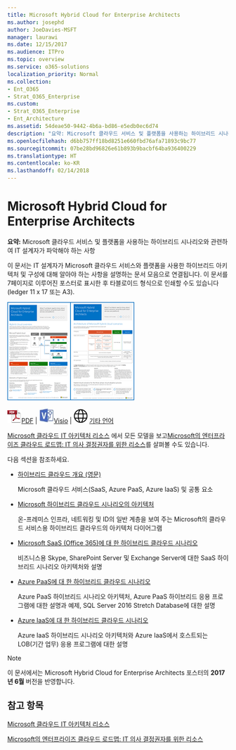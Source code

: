 ```yaml
---
title: Microsoft Hybrid Cloud for Enterprise Architects
ms.author: josephd
author: JoeDavies-MSFT
manager: laurawi
ms.date: 12/15/2017
ms.audience: ITPro
ms.topic: overview
ms.service: o365-solutions
localization_priority: Normal
ms.collection:
- Ent_O365
- Strat_O365_Enterprise
ms.custom:
- Strat_O365_Enterprise
- Ent_Architecture
ms.assetid: 54deae50-9442-4b6a-bd86-e5edb0ec6d74
description: "요약: Microsoft 클라우드 서비스 및 플랫폼을 사용하는 하이브리드 시나리오와 관련하여 IT 설계자가 파악해야 하는 사항"
ms.openlocfilehash: d6bb757ff18bd8251e660fbd76afa71893c9bc77
ms.sourcegitcommit: 07be28bd96826e61b893b9bacbf64ba936400229
ms.translationtype: HT
ms.contentlocale: ko-KR
ms.lasthandoff: 02/14/2018
---
```

# <a name="microsoft-hybrid-cloud-for-enterprise-architects"></a>Microsoft Hybrid Cloud for Enterprise Architects

 **요약:** Microsoft 클라우드 서비스 및 플랫폼을 사용하는 하이브리드 시나리오와 관련하여 IT 설계자가 파악해야 하는 사항
  
이 문서는 IT 설계자가 Microsoft 클라우드 서비스와 플랫폼을 사용한 하이브리드 아키텍처 및 구성에 대해 알아야 하는 사항을 설명하는 문서 모음으로 연결됩니다. 이 문서를 7페이지로 이루어진 포스터로 표시한 후 타블로이드 형식으로 인쇄할 수도 있습니다(ledger 11 x 17 또는 A3).
  
[![Microsoft 하이브리드 클라우드 모델의 축소판 이미지](images/Hybrid_Poster/Hybrid_Cloud_Thumbnail.png)](https://www.microsoft.com/download/details.aspx?id=54424
)
  
![PDF 파일](images/Common_Images/PDFIcon.png)[PDF](https://go.microsoft.com/fwlink/p/?linkid=842082) | ![Visio 파일](images/Common_Images/VisioIcon.png)[Visio](https://go.microsoft.com/fwlink/p/?linkid=842083) | ![다른 언어 버전으로 페이지 보기](images/Common_Images/GlobeIcon.png)
[기타 언어](https://www.microsoft.com/download/details.aspx?id=54424)
  
[Microsoft 클라우드 IT 아키텍처 리소스](microsoft-cloud-it-architecture-resources.md) 에서 모든 모델을 보고[Microsoft의 엔터프라이즈 클라우드 로드맵: IT 의사 결정권자를 위한 리소스](https://aka.ms/cloudarchitecture)를 살펴볼 수도 있습니다.
  
다음 섹션을 참조하세요.
  
- [하이브리드 클라우드 개요 (영문)](hybrid-cloud-overview.md)
    
    Microsoft 클라우드 서비스(SaaS, Azure PaaS, Azure IaaS) 및 공통 요소
    
- [Microsoft 하이브리드 클라우드 시나리오의 아키텍처](architecture-of-microsoft-hybrid-cloud-scenarios.md)
    
    온-프레미스 인프라, 네트워킹 및 ID의 일반 계층을 보여 주는 Microsoft의 클라우드 서비스용 하이브리드 클라우드의 아키텍처 다이어그램
    
- [Microsoft SaaS (Office 365)에 대 한 하이브리드 클라우드 시나리오](hybrid-cloud-scenarios-for-microsoft-saas-office-365.md)
    
    비즈니스용 Skype, SharePoint Server 및 Exchange Server에 대한 SaaS 하이브리드 시나리오 아키텍처와 설명
    
- [Azure PaaS에 대 한 하이브리드 클라우드 시나리오](hybrid-cloud-scenarios-for-azure-paas.md)
    
    Azure PaaS 하이브리드 시나리오 아키텍처, Azure PaaS 하이브리드 응용 프로그램에 대한 설명과 예제, SQL Server 2016 Stretch Database에 대한 설명
    
- [Azure IaaS에 대 한 하이브리드 클라우드 시나리오](hybrid-cloud-scenarios-for-azure-iaas.md)
    
    Azure IaaS 하이브리드 시나리오 아키텍처와 Azure IaaS에서 호스트되는 LOB(기간 업무) 응용 프로그램에 대한 설명
    
> [!NOTE]
> 이 문서에서는 Microsoft Hybrid Cloud for Enterprise Architects 포스터의 **2017년 6월** 버전을 반영합니다.
  
## <a name="see-also"></a>참고 항목

[Microsoft 클라우드 IT 아키텍처 리소스](microsoft-cloud-it-architecture-resources.md)

[Microsoft의 엔터프라이즈 클라우드 로드맵: IT 의사 결정권자를 위한 리소스](https://sway.com/FJ2xsyWtkJc2taRD)



